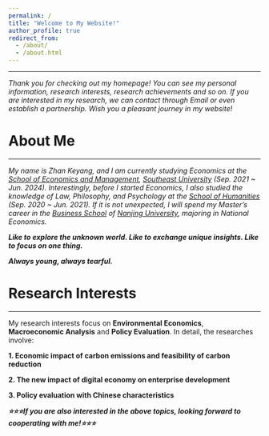 ```yaml
---
permalink: /
title: "Welcome to My Website!"
author_profile: true
redirect_from: 
  - /about/
  - /about.html
---
```

------

*Thank you for checking out my homepage! You can see my personal information, research interests, research achievements and so on. If you are interested in my research, we can contact through Email or even establish a partnership. Wish you a pleasant journey in my website!*

About Me
======
------

*My name is Zhan Keyang, and I am currently studying Economics at the [School of Economics and Management](https://em.seu.edu.cn/), [Southeast University](https://www.seu.edu.cn/) (Sep. 2021 ~ Jun. 2024). Interestingly, before I started Economics, I also studied the knowledge of Law, Philosophy, and Psychology at the [School of Humanities](https://rwxy.seu.edu.cn/) (Sep. 2020 ~ Jun. 2021). If it is not unexpected, I will spend my Master’s career in the [Business School](https://nubs.nju.edu.cn/) of [Nanjing University](https://www.nju.edu.cn/), majoring in National Economics.*

***Like to explore the unknown world. Like to exchange unique insights. Like to focus on one thing.***

***Always young, always tearful.***

Research Interests
======
------

My research interests focus on **Environmental Economics**, **Macroeconomic Analysis** and **Policy Evaluation**. In detail, the researches involve:

**1. Economic impact of carbon emissions and feasibility of carbon reduction**

**2. The new impact of digital economy on enterprise development**

**3. Policy evaluation with Chinese characteristics**

***⭐⭐⭐If you are also interested in the above topics, looking forward to cooperating with me!⭐⭐⭐***

